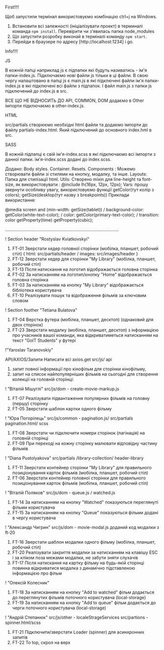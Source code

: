 First!!!!

Щоб запустили термінал використовуємо комбінацію ctrl+j на Windows.

1. Встановити всі залежності (ініціалізувати проект) в терминалі команда
   `npm install`. Перевірити чи з'явилась папка node_modules
2. Що запустити розробку виконай в терміналі команду `npm start`.
3. Перейди в браузере по адресу [http://localhost:1234] і go.

Info!!!!

JS

В кожній папці наприклад js є підпапки які будуть називатись - ім'я
папки-index.js. Підключаємо нові файли js тільки в ці файли. В свою чергу
налаштовано в папці js є main.js в які підключені файли ім'я папки-index.js в
які підключені всі файли з підпапок. І файл main.js з папки js підключений до
index.js в src.

ВСЕ ЩО НЕ ВІДНОСИТЬ ДО API, COMMON, DOM додаємо в Other імпорти підключаємо в
other-index.js.

HTML

src/partials створюємо необхідні html файли та додаємо імпорти до файлу
partials-index.html. Який підключений до основного index.hml в src.

SASS

В кожній підпапці є свій ім'я-index.scss в які підключаємо всі імпорти з данної
папки. ім'я-index.scss додані до index.scss.

Додано: Body styles. Container. Resets. Components : Можемо створювати файли зі
стилями на кнопку, модалку, та інше. Layouts: Папка для стилізації html. Utils:
Створено mixin для line-height та font-size, як використовувати : @include
lh(16px, 12px, 12px); Vars: прошу звернути особливу увагу, використовуємо
функції getColor(тут колір з colors); getSize(desktop(тут назву з breakpoints))
Приклади використання:

@media screen and (min-width: getSize(tablet)) / background-color:
getColor(white-text-color); / color: getColor(primary-text-color); / transition:
color getProperty(time) getProperty(cubic);

............................................................................................

! Section header "Rostyslav Kviatkovskyi"

1. FT-01 Зверстати хедер головної сторінки (мобілка, планшет, робочий стіл) {
   html: src/partials/header / images: src/images/header }
2. FT-12 Зверстати хедер для сторінки "My Library" (мобілка, планшет, робочий
   стіл)
3. FT-13 Після натискання на логотип відображається головна сторінка
4. FT-02 За натисканням на логотип/кнопку "Home" відображається головна сторінка
5. FT-03 За натисканням на кнопку "My Library" відображається бібліотека
   користувача
6. FT-10 Реалізувати пошук та відображення фільмів за ключовим словом

! Section foother "Tetiana Bulatova"

1. FT-04 Верстка футера (мобілка, планшет, десктоп) (однаковий для двох
   сторінок)
2. FT-23 Зверстати модалку (мобілка, планшет, десктоп) з інформацією про
   учасників вашої команди, яка відкриватиметься натисканням на текст "GoIT
   Students" у футері

!"Yaroslav Taranovskiy"

API/AXIOS/Запити Написати всі axios.get src/js/ api

1. запит повної інформації про кінофільм для сторінки кінофільму,
2. запит на список найпопулярніших фільмів на сьогодні для створення колекції на
   головній сторінці:

! "Віталій Мішуглі" src/js/dom - create-movie-markup.js

1. FT-07 Реалізувати підвантаження популярних фільмів на головну (першу)
   сторінку
2. FT-05 Зверстати шаблон картки одного фільму

! "Юра Погорілець" src/js/common - pagination.js/ src/partials pagination.html/
scss

1. FT-08 Зверстати чи підключити номери сторінок (пагінація) на головній
   сторінці
2. FT-09 При переході на кожну сторінку малювати відповідну частину фільмів

! "Diana Pustolyakova" src/partials /library-collection/ header-library

1. FT-11 Зверстати контейнер сторінки "My Library" для правильного
   позиціонування карток фільмів (мобілка, планшет, робочий стіл)
2. FT-06 Зверстати контейнер головної сторінки для правильного позиціонування
   карток фільмів (мобілка, планшет, робочий стіл)

! "Віталій Поляков" src/js/dom - queue.js / watched.js

1. FT-14 За натисканням на кнопку "Watched" показуються переглянуті фільми
   користувача
2. FT-15 За натисканням на кнопку "Queue" показуються фільми додані в чергу
   користувача

! "Александр Чигрин" src/js/dom - movie-modal.js доданий код модалки з ft-20

1. FT-16 Зверстати шаблон модалки одного фільму (мобілка, планшет, робочий стіл)
2. FT-20 Реалізувати закриття модалки за натисканням на клавішу ESC і за кліком
   поза межами модалки, не забути зняти слухачів
3. FT-17 Після натискання на картку фільму на будь-якій сторінці повинна
   відкриватися модалка з динамічно підставленою інформацією про фільм

! "Олексій Колесник"

1. FT-18 За натисканням на кнопку "Add to watched" фільм додається до
   переглянутих фільмів поточного користувача (local-storage)
2. FT-19 За натисканням на кнопку "Add to queue" фільм додається до черги
   поточного користувача (local-storage)

! "Андрій Степанюк" src/js/other - localeStrageServices src/partions -
spinner.html/scss

1. FT-21 Підключити/зверстати Loader (spinner) для асинхронних запитів
2. FT-22 To top, скрол на верх
